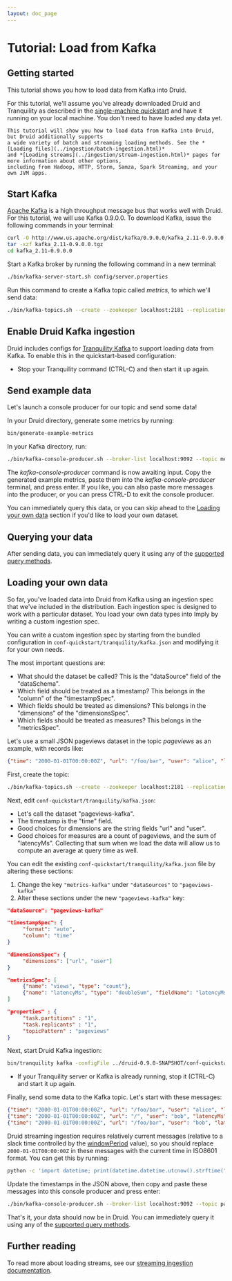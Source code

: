 ```yaml
---
layout: doc_page
---
```


# Tutorial: Load from Kafka

## Getting started

This tutorial shows you how to load data from Kafka into Druid.

For this tutorial, we'll assume you've already downloaded Druid and Tranquility as described in 
the [single-machine quickstart](quickstart.html) and have it running on your local machine. You 
don't need to have loaded any data yet.

```note-info
This tutorial will show you how to load data from Kafka into Druid, but Druid additionally supports
a wide variety of batch and streaming loading methods. See the *[Loading files](../ingestion/batch-ingestion.html)* 
and *[Loading streams](../ingestion/stream-ingestion.html)* pages for more information about other options, 
including from Hadoop, HTTP, Storm, Samza, Spark Streaming, and your own JVM apps.
```

## Start Kafka

[Apache Kafka](http://kafka.apache.org/) is a high throughput message bus that works well with 
Druid.  For this tutorial, we will use Kafka 0.9.0.0. To download Kafka, issue the following 
commands in your terminal:

```bash
curl -O http://www.us.apache.org/dist/kafka/0.9.0.0/kafka_2.11-0.9.0.0.tgz
tar -xzf kafka_2.11-0.9.0.0.tgz
cd kafka_2.11-0.9.0.0
```

Start a Kafka broker by running the following command in a new terminal:

```bash
./bin/kafka-server-start.sh config/server.properties
```

Run this command to create a Kafka topic called *metrics*, to which we'll send data:

```bash
./bin/kafka-topics.sh --create --zookeeper localhost:2181 --replication-factor 1 --partitions 1 --topic metrics
```

## Enable Druid Kafka ingestion

Druid includes configs for [Tranquility Kafka](ingestion-streams.md#kafka) to support loading data from Kafka. 
To enable this in the quickstart-based configuration:

- Stop your Tranquility command (CTRL-C) and then start it up again.

## Send example data

Let's launch a console producer for our topic and send some data!

In your Druid directory, generate some metrics by running:

```bash
bin/generate-example-metrics
```

In your Kafka directory, run:

```bash
./bin/kafka-console-producer.sh --broker-list localhost:9092 --topic metrics
```

The *kafka-console-producer* command is now awaiting input. Copy the generated example metrics, 
paste them into the *kafka-console-producer* terminal, and press enter. If you like, you can also 
paste more messages into the producer, or you can press CTRL-D to exit the console producer.

You can immediately query this data, or you can skip ahead to the 
[Loading your own data](#loading-your-own-data) section if you'd like to load your own dataset.

## Querying your data

After sending data, you can immediately query it using any of the 
[supported query methods](../querying/querying.html).

## Loading your own data

So far, you've loaded data into Druid from Kafka using an ingestion spec that we've included in the 
distribution. Each ingestion spec is designed to work with a particular dataset. You load your own 
data types into Imply by writing a custom ingestion spec.

You can write a custom ingestion spec by starting from the bundled configuration in 
`conf-quickstart/tranquility/kafka.json` and modifying it for your own needs.

The most important questions are:

  * What should the dataset be called? This is the "dataSource" field of the "dataSchema".
  * Which field should be treated as a timestamp? This belongs in the "column" of the "timestampSpec".
  * Which fields should be treated as dimensions? This belongs in the "dimensions" of the "dimensionsSpec".
  * Which fields should be treated as measures? This belongs in the "metricsSpec".

Let's use a small JSON pageviews dataset in the topic *pageviews* as an example, with records like:

```json
{"time": "2000-01-01T00:00:00Z", "url": "/foo/bar", "user": "alice", "latencyMs": 32}
```

First, create the topic:

```bash
./bin/kafka-topics.sh --create --zookeeper localhost:2181 --replication-factor 1 --partitions 1 --topic pageviews
```

Next, edit `conf-quickstart/tranquility/kafka.json`:

  * Let's call the dataset "pageviews-kafka".
  * The timestamp is the "time" field.
  * Good choices for dimensions are the string fields "url" and "user".
  * Good choices for measures are a count of pageviews, and the sum of "latencyMs". Collecting that 
sum when we load the data will allow us to compute an average at query time as well.

You can edit the existing `conf-quickstart/tranquility/kafka.json` file by altering these
sections:

  1. Change the key `"metrics-kafka"` under `"dataSources"` to `"pageviews-kafka"`
  2. Alter these sections under the new `"pageviews-kafka"` key:
  ```json
  "dataSource": "pageviews-kafka"
  ```

  ```json
  "timestampSpec": {
       "format": "auto",
       "column": "time"
  }
  ```

  ```json
  "dimensionsSpec": {
       "dimensions": ["url", "user"]
  }
  ```

  ```json
  "metricsSpec": [
       {"name": "views", "type": "count"},
       {"name": "latencyMs", "type": "doubleSum", "fieldName": "latencyMs"}
  ]
  ```

  ```json
  "properties" : {
       "task.partitions" : "1",
       "task.replicants" : "1",
       "topicPattern" : "pageviews"
  }
  ```

Next, start Druid Kafka ingestion:

```bash
bin/tranquility kafka -configFile ../druid-0.9.0-SNAPSHOT/conf-quickstart/tranquility/kafka.json
```

- If your Tranquility server or Kafka is already running, stop it (CTRL-C) and 
start it up again.

Finally, send some data to the Kafka topic. Let's start with these messages:

```json
{"time": "2000-01-01T00:00:00Z", "url": "/foo/bar", "user": "alice", "latencyMs": 32}
{"time": "2000-01-01T00:00:00Z", "url": "/", "user": "bob", "latencyMs": 11}
{"time": "2000-01-01T00:00:00Z", "url": "/foo/bar", "user": "bob", "latencyMs": 45}
```

Druid streaming ingestion requires relatively current messages (relative to a slack time controlled by the 
[windowPeriod](../ingestion/stream-ingestion.html#segmentgranularity-and-windowperiod) value), so you should 
replace `2000-01-01T00:00:00Z` in these messages with the current time in ISO8601 format. You can 
get this by running:

```bash
python -c 'import datetime; print(datetime.datetime.utcnow().strftime("%Y-%m-%dT%H:%M:%SZ"))'
```

Update the timestamps in the JSON above, then copy and paste these messages into this console 
producer and press enter:

```bash
./bin/kafka-console-producer.sh --broker-list localhost:9092 --topic pageviews
```

That's it, your data should now be in Druid. You can immediately query it using any of the 
[supported query methods](../querying/querying.html).

## Further reading

To read more about loading streams, see our [streaming ingestion documentation](../ingestion/stream-ingestion.html).
